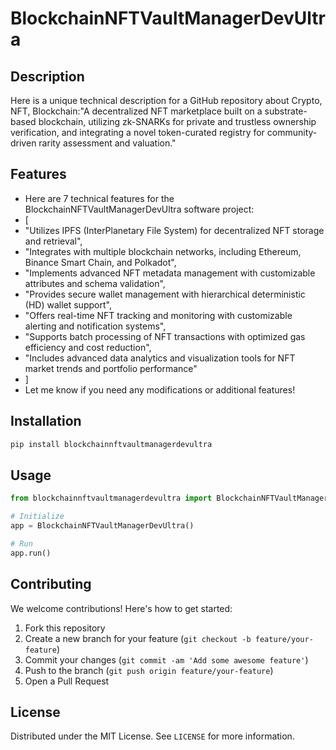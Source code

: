 # BlockchainNFTVaultManagerDevUltra

## Description

Here is a unique technical description for a GitHub repository about Crypto, NFT, Blockchain:"A decentralized NFT marketplace built on a substrate-based blockchain, utilizing zk-SNARKs for private and trustless ownership verification, and integrating a novel token-curated registry for community-driven rarity assessment and valuation."

## Features

- Here are 7 technical features for the BlockchainNFTVaultManagerDevUltra software project:
- [
- "Utilizes IPFS (InterPlanetary File System) for decentralized NFT storage and retrieval",
- "Integrates with multiple blockchain networks, including Ethereum, Binance Smart Chain, and Polkadot",
- "Implements advanced NFT metadata management with customizable attributes and schema validation",
- "Provides secure wallet management with hierarchical deterministic (HD) wallet support",
- "Offers real-time NFT tracking and monitoring with customizable alerting and notification systems",
- "Supports batch processing of NFT transactions with optimized gas efficiency and cost reduction",
- "Includes advanced data analytics and visualization tools for NFT market trends and portfolio performance"
- ]
- Let me know if you need any modifications or additional features!
## Installation

```bash
pip install blockchainnftvaultmanagerdevultra
```

## Usage

```python
from blockchainnftvaultmanagerdevultra import BlockchainNFTVaultManagerDevUltra

# Initialize
app = BlockchainNFTVaultManagerDevUltra()

# Run
app.run()
```

## Contributing

We welcome contributions! Here's how to get started:

1. Fork this repository
2. Create a new branch for your feature (`git checkout -b feature/your-feature`)
3. Commit your changes (`git commit -am 'Add some awesome feature'`)
4. Push to the branch (`git push origin feature/your-feature`)
5. Open a Pull Request

## License

Distributed under the MIT License. See `LICENSE` for more information.

